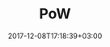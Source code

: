 ---
title: "PoW"
date: 2017-12-08T17:18:39+03:00
tag: "wiki"
info:
    one: "механизм защиты криптовалюты от различных атак"
    two: "PoW (Proof of Work, досл. «подтверждение выполненной работы») — механизм защиты криптовалюты от различных атак, определяющий следующий действительный блок в блокчейне. PoW проверяет, действительно ли майнер провел необходимую вычислительную работу (нашел хеш). В основе метода лежит математическая асимметричность задач: выполнять работу по поиску хеша сложно и долго, а проверить решение можно легко и мгновенно. У майнера с более мощным оборудованием больше шансов решить задачу первым. Таким образом, вероятность раскрытия нового блока и величина вознаграждения майнера зависит от мощности его оборудования."
---